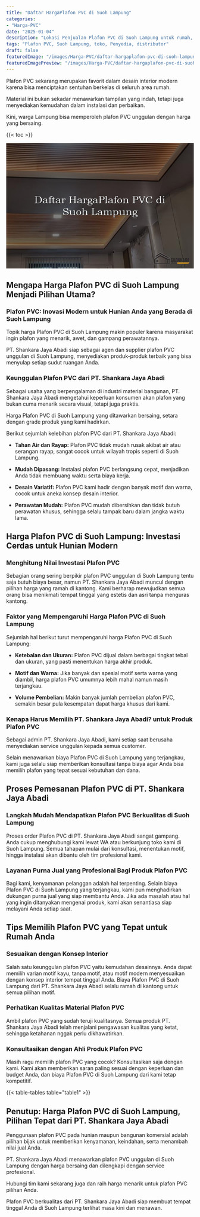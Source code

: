 ```yaml
---
title: "Daftar HargaPlafon PVC di Suoh Lampung"
categories:
- "Harga-PVC"
date: "2025-01-04"
description: "Lokasi Penjualan Plafon PVC di Suoh Lampung untuk rumah, kantor, serta ritel. Produk terbaik, pilihan motif, variasi warna modern, dengan jasa penempatan ditangani oleh teknisi profesional dan kepastian resmi!|Layanan penyediaan Plafon PVC di Suoh Lampung untuk kebutuhan rumah, office, atau toko, dengan material unggulan dan pemasangan oleh teknisi berpengalaman serta garansi resmi.|Pilihan Plafon PVC di Suoh Lampung yang terpercaya bagi tempat tinggal, kantor, dan ritel, dengan panel terbaik dan instalasi dikerjakan oleh teknisi ahli dan jaminan resmi.|Penyediaan Plafon PVC di Suoh Lampung bagi hunian, kantor, dan gerai, beserta produk terbaik dan instalasi ditangani oleh tenaga ahli berpengalaman, dilengkapi dengan garansi resmi.}"
tags: "Plafon PVC, Suoh Lampung, toko, Penyedia, distributor"
draft: false
featuredImage: "/images/Harga-PVC/daftar-hargaplafon-pvc-di-suoh-lampung.png"
featuredImagePreview: "/images/Harga-PVC/daftar-hargaplafon-pvc-di-suoh-lampung.png"
---
```


Plafon PVC sekarang merupakan favorit dalam desain interior modern karena bisa menciptakan sentuhan berkelas di seluruh area rumah.

Material ini bukan sekadar menawarkan tampilan yang indah, tetapi juga menyediakan kemudahan dalam instalasi dan perbaikan.

Kini, warga Lampung bisa memperoleh plafon PVC unggulan dengan harga yang bersaing.

{{< toc >}}

![Daftar HargaPlafon PVC di Suoh Lampung](/images/Harga-PVC/Daftar-HargaPlafon-PVC-di-Suoh-Lampung.png)

## Mengapa Harga Plafon PVC di Suoh Lampung Menjadi Pilihan Utama?

### Plafon PVC: Inovasi Modern untuk Hunian Anda yang Berada di Suoh Lampung

Topik harga Plafon PVC di Suoh Lampung makin populer karena masyarakat ingin plafon yang menarik, awet, dan gampang perawatannya.

PT. Shankara Jaya Abadi siap sebagai agen dan supplier plafon PVC unggulan di Suoh Lampung, menyediakan produk-produk terbaik yang bisa menyulap setiap sudut ruangan Anda.

### Keunggulan Plafon PVC dari PT. Shankara Jaya Abadi

Sebagai usaha yang berpengalaman di industri material bangunan, PT. Shankara Jaya Abadi mengetahui keperluan konsumen akan plafon yang bukan cuma menarik secara visual, tetapi juga praktis.

Harga Plafon PVC di Suoh Lampung yang ditawarkan bersaing, setara dengan grade produk yang kami hadirkan.

Berikut sejumlah kelebihan plafon PVC dari PT. Shankara Jaya Abadi:

- **Tahan Air dan Rayap:** Plafon PVC tidak mudah rusak akibat air atau serangan rayap, sangat cocok untuk wilayah tropis seperti di Suoh Lampung.

- **Mudah Dipasang:** Instalasi plafon PVC berlangsung cepat, menjadikan Anda tidak membuang waktu serta biaya kerja.

- **Desain Variatif:** Plafon PVC kami hadir dengan banyak motif dan warna, cocok untuk aneka konsep desain interior.

- **Perawatan Mudah:** Plafon PVC mudah dibersihkan dan tidak butuh perawatan khusus, sehingga selalu tampak baru dalam jangka waktu lama.

## Harga Plafon PVC di Suoh Lampung: Investasi Cerdas untuk Hunian Modern

### Menghitung Nilai Investasi Plafon PVC

Sebagian orang sering berpikir plafon PVC unggulan di Suoh Lampung tentu saja butuh biaya besar, namun PT. Shankara Jaya Abadi muncul dengan pilihan harga yang ramah di kantong. Kami berharap mewujudkan semua orang bisa menikmati tempat tinggal yang estetis dan asri tanpa menguras kantong.

### Faktor yang Mempengaruhi Harga Plafon PVC di Suoh Lampung

Sejumlah hal berikut turut mempengaruhi harga Plafon PVC di Suoh Lampung:

- **Ketebalan dan Ukuran:** Plafon PVC dijual dalam berbagai tingkat tebal dan ukuran, yang pasti menentukan harga akhir produk.

- **Motif dan Warna:** Jika banyak dan spesial motif serta warna yang diambil, harga plafon PVC umumnya lebih mahal namun masih terjangkau.

- **Volume Pembelian:** Makin banyak jumlah pembelian plafon PVC, semakin besar pula kesempatan dapat harga khusus dari kami.

### Kenapa Harus Memilih PT. Shankara Jaya Abadi? untuk Produk Plafon PVC

Sebagai admin PT. Shankara Jaya Abadi, kami setiap saat berusaha menyediakan service unggulan kepada semua customer.

Selain menawarkan biaya Plafon PVC di Suoh Lampung yang terjangkau, kami juga selalu siap memberikan konsultasi tanpa biaya agar Anda bisa memilih plafon yang tepat sesuai kebutuhan dan dana.

## Proses Pemesanan Plafon PVC di PT. Shankara Jaya Abadi

### Langkah Mudah Mendapatkan Plafon PVC Berkualitas di Suoh Lampung

Proses order Plafon PVC di PT. Shankara Jaya Abadi sangat gampang. Anda cukup menghubungi kami lewat WA atau berkunjung toko kami di Suoh Lampung. Semua tahapan mulai dari konsultasi, menentukan motif, hingga instalasi akan dibantu oleh tim profesional kami.

### Layanan Purna Jual yang Profesional Bagi Produk Plafon PVC

Bagi kami, kenyamanan pelanggan adalah hal terpenting. Selain biaya Plafon PVC di Suoh Lampung yang terjangkau, kami pun menghadirkan dukungan purna jual yang siap membantu Anda. Jika ada masalah atau hal yang ingin ditanyakan mengenai produk, kami akan senantiasa siap melayani Anda setiap saat.

## Tips Memilih Plafon PVC yang Tepat untuk Rumah Anda

### Sesuaikan dengan Konsep Interior

Salah satu keunggulan plafon PVC yaitu kemudahan desainnya. Anda dapat memilih varian motif kayu, tanpa motif, atau motif modern menyesuaikan dengan konsep interior tempat tinggal Anda. Biaya Plafon PVC di Suoh Lampung dari PT. Shankara Jaya Abadi selalu ramah di kantong untuk semua pilihan motif.

### Perhatikan Kualitas Material Plafon PVC

Ambil plafon PVC yang sudah teruji kualitasnya. Semua produk PT. Shankara Jaya Abadi telah menjalani pengawasan kualitas yang ketat, sehingga ketahanan nggak perlu dikhawatirkan.

### Konsultasikan dengan Ahli Produk Plafon PVC

Masih ragu memilih plafon PVC yang cocok? Konsultasikan saja dengan kami. Kami akan memberikan saran paling sesuai dengan keperluan dan budget Anda, dan biaya Plafon PVC di Suoh Lampung dari kami tetap kompetitif.

{{< table-tables table="table1" >}}

## Penutup: Harga Plafon PVC di Suoh Lampung, Pilihan Tepat dari PT. Shankara Jaya Abadi

Penggunaan plafon PVC pada hunian maupun bangunan komersial adalah pilihan bijak untuk memberikan kenyamanan, keindahan, serta menambah nilai jual Anda.

PT. Shankara Jaya Abadi menawarkan plafon PVC unggulan di Suoh Lampung dengan harga bersaing dan dilengkapi dengan service profesional.

Hubungi tim kami sekarang juga dan raih harga menarik untuk plafon PVC pilihan Anda.

Plafon PVC berkualitas dari PT. Shankara Jaya Abadi siap membuat tempat tinggal Anda di Suoh Lampung terlihat masa kini dan menawan.
